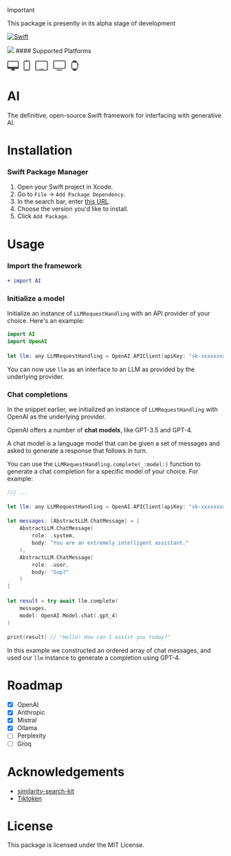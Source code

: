 > [!IMPORTANT]
> This package is presently in its alpha stage of development

[![Swift](https://github.com/PreternaturalAI/AI/actions/workflows/swift.yml/badge.svg)](https://github.com/PreternaturalAI/AI/actions/workflows/swift.yml)

<img src="https://github.com/PreternaturalAI/AI/assets/8635253/6ee85468-8fdf-4c32-92a3-44b8f2fe1eb5" width="400">
#### Supported Platforms
<p align="left">
<picture>
  <source media="(prefers-color-scheme: dark)" srcset="Images/macos.svg">
  <source media="(prefers-color-scheme: light)" srcset="Images/macos-active.svg">
  <img alt="macos" src="Images/macos-active.svg" height="24">
</picture>&nbsp;
<picture>
  <source media="(prefers-color-scheme: dark)" srcset="Images/ios.svg">
  <source media="(prefers-color-scheme: light)" srcset="Images/ios-active.svg">
  <img alt="macos" src="Images/ios-active.svg" height="24">
</picture>&nbsp;

<picture>
  <source media="(prefers-color-scheme: dark)" srcset="Images/ipados.svg">
  <source media="(prefers-color-scheme: light)" srcset="Images/ipados-active.svg">
  <img alt="macos" src="Images/ipados-active.svg" height="24">
</picture>&nbsp;

<picture>
  <source media="(prefers-color-scheme: dark)" srcset="Images/tvos.svg">
  <source media="(prefers-color-scheme: light)" srcset="Images/tvos-active.svg">
  <img alt="macos" src="Images/tvos-active.svg" height="24">
</picture>&nbsp;

<picture>
  <source media="(prefers-color-scheme: dark)" srcset="Images/watchos.svg">
  <source media="(prefers-color-scheme: light)" srcset="Images/watchos-active.svg">
  <img alt="macos" src="Images/watchos-active.svg" height="24">
</picture>
</p>

# AI

The definitive, open-source Swift framework for interfacing with generative AI.

# Installation

### Swift Package Manager

1. Open your Swift project in Xcode.
2. Go to `File` -> `Add Package Dependency`.
3. In the search bar, enter [this URL](https://github.com/PreternaturalAI/AI.git).
4. Choose the version you'd like to install.
5. Click `Add Package`.

# Usage

### Import the framework

```diff
+ import AI
```

### Initialize a model

Initialize an instance of `LLMRequestHandling` with an API provider of your choice. Here's an example:

```swift
import AI
import OpenAI

let llm: any LLMRequestHandling = OpenAI.APIClient(apiKey: "sk-xxxxxxxxxxxxxxxxxxxxxxxxxxxxxxxxxxxxxxxxxxxxxxxx")
```

You can now use `llm` as an interface to an LLM as provided by the underlying provider.

### Chat completions

In the snippet earlier, we initialized an instance of `LLMRequestHandling` with OpenAI as the underlying provider.

OpenAI offers a number of **chat models**, like GPT-3.5 and GPT-4.

A chat model is a language model that can be given a set of messages and asked to generate a response that follows in turn.

You can use the `LLMRequestHandling.complete(_:model:)` function to generate a chat completion for a specific model of your choice. For example:

```swift
/// ...

let llm: any LLMRequestHandling = OpenAI.APIClient(apiKey: "sk-xxxxxxxxxxxxxxxxxxxxxxxxxxxxxxxxxxxxxxxxxxxxxxxx")

let messages: [AbstractLLM.ChatMessage] = [
    AbstractLLM.ChatMessage(
        role: .system,
        body: "You are an extremely intelligent assistant."
    ),
    AbstractLLM.ChatMessage(
        role: .user,
        body: "Sup?"
    )
]

let result = try await llm.complete(
    messages,
    model: OpenAI.Model.chat(.gpt_4)
)

print(result) // "Hello! How can I assist you today?"
```

In this example we constructed an ordered array of chat messages, and used our `llm` instance to generate a completion using GPT-4.

# Roadmap

- [x] OpenAI
- [x] Anthropic
- [x] Mistral
- [x] Ollama
- [ ] Perplexity
- [ ] Groq

# Acknowledgements

- [similarity-search-kit](https://github.com/ZachNagengast/similarity-search-kit)
- [Tiktoken](https://github.com/aespinilla/Tiktoken)

# License

This package is licensed under the MIT License.
